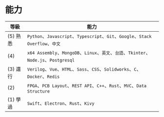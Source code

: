 

# 能力

| 等級 | 能力 |
| --- | --- |
| (5) 熟悉 | `Python`、`Javascript`、`Typescript`、`Git`、`Google`、`Stack Overflow`、`中文` |
| (4)      | `x64 Assembly`、`MongoDB`、`Linux`、`英文`、`台語`、`Tkinter`、`Node.js`、`Postgresql` |
| (3) 還行 | `Verilog`、`Vue`、`HTML`、`Sass`、`CSS`、`Solidworks`、`C`、`Docker`、`Redis` |
| (2)      | `FPGA`、`PCB Layout`、`REST API`、`C++`、`Rust`、`MVC`、`Data Structure` |
| (1) 學過 | `Swift`、`Electron`、`Rust`、`Kivy` |
